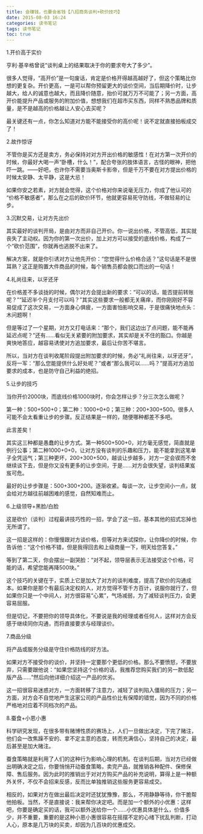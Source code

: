 ```yaml
---
title: 会赚钱，也要会省钱【八招商务谈判+砍价技巧】
date: 2015-08-03 16:24
categories: 读书笔记
tags: 读书笔记
toc: true
---
```

1.开价高于实价

亨利·基辛格曾说“谈判桌上的结果取决于你的要求夸大了多少”。

很多人觉得，“高开价”是一句废话，肯定是价格开得越高越好了，但这个策略比你想的更复杂。开价更高，一是可以帮你预留更大的谈价空间，当后期降价时，让步越大，给人的诚意也越大，而且降价随意，抬价可就万万不可能了；另一方面，高开价能提升产品或服务的附加价值，想想我们在超市买东西，同样不熟悉品牌和质量，是不是越高的价格越让人安心去买呢？

最关键还有一点，你怎么知道对方能不能接受你的高价呢！说不定就直接拍板成交了！

2.故作惊讶

不管你是买方还是卖方，务必保持对对方开出价格的敏感性！在对方第一次开价的时候，你最好大喝一声“卧槽，什么！”，配合夸张的肢体语言，古怪的眼神，把他吓一跳。——好吧，也许你不需要当奥斯卡影帝，但是千万不要在对方提出价格的时候太安静、太平静，这是大忌！

如果你安之若素，对方就会觉得，这个价格对你来说毫无压力，你成了他认可的
“价格不敏感者”，那么在之后的砍价环节，他就更容易死守防线，不做轻易的让步。

3.沉默交易，让对方先出价

其实最好的谈判开局，是由对方而非自己开价。你一说出价格，不管高低，其实就丧失了主动权。因为你的第一次出价，加上对方可以接受的底线价格，构成了一个“砍价范围”，你就再也逃脱不出来了。

解决方案，就是你引诱对方让他先开价：“您觉得什么价格合适？”这句话是不是很耳熟？这正是购置大件商品的时候，每个销售员都会脱口而出的一句话！

4.礼尚往来，以牙还牙

在价格差不多谈拢的时候，偶尔对方会提出新的要求：“可以的话，能否提前转账呢？”“延迟半个月支付可以吗？”其实这些要求一般都无关痛痒，而你刚刚好不容易促成了这次交易，一方面身心俱疲，一方面害怕影响交易，于是很痛快地点头：木问题啊！

但是等过了一个星期，对方又打电话来：“那个，我们这边出了点问题，能不能再延迟点呢？”还有……看似无关紧要的附加要求，其实却是关不住的豁口。你越是爽快地答应，越容易诱使对方追加要求，最后让你苦不堪言。

所以，当对方在谈判收尾阶段提出附加要求的时候，务必“礼尚往来，以牙还牙”，反将一军：“那么您能提供什么好处呢？”或者“那么我可以……吗？”提高对方追加要求的成本，也是防守自己利益的绝招。

5.让步的技巧

当你开价2000块，而底线价格1000块时，你会怎样让步？分三次怎么做呢？

第一种：500+500+0；第二种：1000+0+0；第三种：200+300+500。很多人可能不会太看重让步的步骤。反正结果是一样的，随便哪种都差不多吧。

此言差矣！

其实这三种都是愚蠢的让步方式。第一种500+500+0，对方毫无感觉，简直就是例行公事；第二种1000+0+0，让对方没有谈判的乐趣和压力，能不能拿到这笔单子全凭运气；第三种更坏，200+300+500，越谈让步越多，对方一定会锲而不舍继续谈下去，但是你又没有更多的让步空间，于是……对方会很失望，谈判结果岌岌可危。

最好的让步步骤是：500+300+200。逐渐收紧。每谈一次，让步空间小一点，就会给对方越往前越困难的感觉，自然知难而止。

6.上级领导+黑脸/白脸

这是砍价（谈判）过程最讲技巧性的一招，学会了这一招，基本其他的招式忘掉也无所谓了。

这一招是这样的：你慢慢跟对方谈价格，但等对方来试探你，让你降价的时候，你告诉他：“这个价格不错，但是我得回去和上级商量一下，明天给您答复。”

等到了第二天，你会摆出一副哭脸：“对不起，领导层表示无法接受这个价格，可能的话，希望您能再降500块。”

这个技巧的关键在于，实质上它是加大了对方的谈判难度，提高了砍价的沟通成本。如果你是那个有最后决定权的人，对方觉得不管千方百计，说服你就行了，但如果你只是一个中间人，对方很容易“心累”，气场减弱，为了减轻谈判压力，会更容易屈服。

但是切记，不要把你的领导具体化，不要说是我的经理或者任何人，这样对方会反感于继续同你沟通，而将直接要求与经理谈价。

7.商品分级

将产品或服务分级是守住价格防线的好方法。

如果对方不接受你的谈价，并坚持一定要那个更低的价格。那么不要愤怒，不要放弃，只需要跟他说：“如果您坚持这个价格的话，我推荐您购买我们的另一款低配版产品……”然后向他详细介绍这一产品的优劣。

这一招很容易迷惑对方，一方面转移了注意力，减轻了谈判陷入僵局的压力；另一方面，对方会不自觉地产生这家公司的产品性价比有保障的错觉，因为不同的价格严格地对应着不同档次的产品。

8.蚕食+小恩小惠

科学研究发现，在很多带有赌博性质的赛场上，人们一旦做出决定，下完了赌注，他们会一改焦躁不安的、拿不定主意的态度，转而充满信心，坚持自己的决定，最后甚至是加大赌注。

蚕食策略就是利用了人们的这种行为影响心理的机制。在谈判后期，当对方已经做出明确决定之后，你要悄悄开动蚕食策略，卖完产品，就推销各种配件、保修保障、售后服务。因为此时的推销出于对对方购买产品的补充说明，算得上是一种额外关怀，不仅不会招来反感，反而比单独推销这些服务更容易成交。

相反的，如果对方在做出最后决定时还犹犹豫豫，那么，不用静静等待，你干脆帮他拍板。当然，不是直接说：我来帮你决定吧。而是加一个额外的小优惠：这样吧，你要是确定买的话，我可以额外送给你一个……小优惠具体是什么，价值多少，并不重要，重要的是这种小恩小惠很容易在摇摆不定的心绪下扰乱判断，打动人心，原本是几万块的买卖，却因为几百块的优惠成交。



